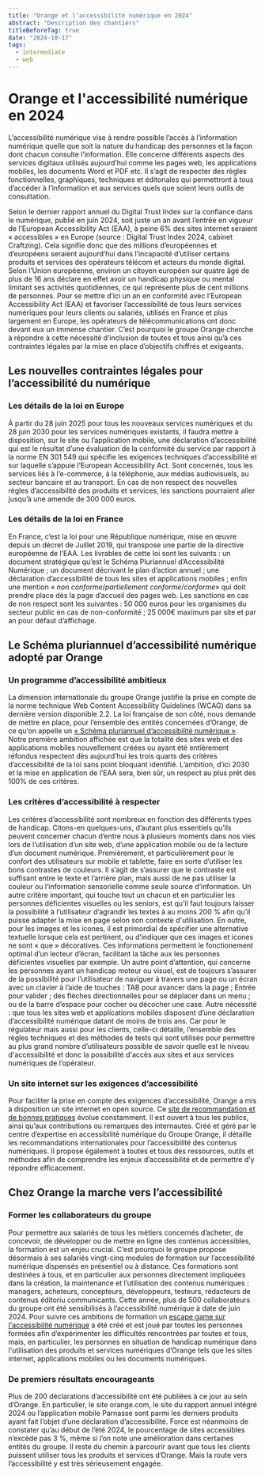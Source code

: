 ```yaml
---
title: "Orange et l'accessibilité numérique en 2024"
abstract: "Description des chantiers"
titleBeforeTag: true
date: "2024-10-17"
tags:
  - intermediate
  - web
---
```

# Orange et l'accessibilité numérique en 2024

L’accessibilité numérique vise à rendre possible l’accès à l’information numérique quelle que soit la nature du handicap des personnes et la façon dont chacun consulte l’information. Elle concerne différents aspects des services digitaux utilisés aujourd’hui comme les pages web, les applications mobiles, les documents Word et PDF etc. Il s’agit de respecter des règles fonctionnelles, graphiques, techniques et éditoriales qui permettront à tous d’accéder à l’information et aux services quels que soient leurs outils de consultation.

Selon le dernier rapport annuel du Digital Trust Index sur la confiance dans le numérique, publié en juin 2024, soit juste un an avant l’entrée en vigueur de l’European Accessibility Act (EAA), à peine 6% des sites internet seraient «&nbsp;accessibles&nbsp;» en Europe (source  : Digital Trust Index 2024, cabinet Craftzing). 
Cela signifie donc que des millions d’européennes et d’européens seraient aujourd’hui dans l’incapacité d’utiliser certains produits et services des opérateurs télécom et acteurs du monde digital. 
Selon l’Union européenne, environ un citoyen européen sur quatre âgé de plus de 16 ans déclare en effet avoir un handicap physique ou mental limitant ses activités quotidiennes, ce qui représente plus de cent millions de personnes. Pour se mettre d’ici un an en conformité avec l’European Accessibility Act (EAA) et favoriser l’accessibilité de tous leurs services numériques pour leurs clients ou salariés, utilisés en France et plus largement en Europe, les opérateurs de télécommunications ont donc devant eux un immense chantier. C’est pourquoi le groupe Orange cherche à répondre à cette nécessité d’inclusion de toutes et tous ainsi qu’à ces contraintes légales par la mise en place d’objectifs chiffrés et exigeants.

## Les nouvelles contraintes légales pour l’accessibilité du numérique

### Les détails de la loi en Europe

À partir du 28 juin 2025 pour tous les nouveaux services numériques et du 28 juin 2030 pour les services numériques existants, il faudra mettre à disposition, sur le site ou l’application mobile, une déclaration d’accessibilité qui est le résultat d’une évaluation de la conformité du service par rapport à la norme EN 301 549 qui spécifie les exigences techniques d’accessibilité et sur laquelle s’appuie l’European Accessibility Act. Sont concernés, tous les services liés à l’e-commerce, à la téléphonie, aux médias audiovisuels, au secteur bancaire et au transport. En cas de non respect des nouvelles règles d’accessibilité des produits et services, les sanctions pourraient aller jusqu’à une amende de 300 000 euros.

### Les détails de la loi en France

En France, c’est la loi pour une République numérique, mise en œuvre depuis un décret de Juillet 2019, qui transpose une partie de la directive européenne de l’EAA. Les livrables de cette loi sont les suivants&nbsp;: un document stratégique qu’est le Schéma Pluriannuel d’Accessibilité Numérique ; un document décrivant le plan d’action annuel ; une déclaration d’accessibilité de tous les sites et applications mobiles  ; enfin une mention « *non conforme*/*partiellement conforme*/*conforme*» qui doit prendre place dès la page d’accueil des pages web. 
Les sanctions en cas de non respect sont les suivantes&nbsp;: 50 000 euros pour les organismes du secteur public en cas de non-conformité ; 25 000€ maximum par site et par an pour défaut d’affichage.

## Le Schéma pluriannuel d’accessibilité numérique adopté par Orange

### Un programme d’accessibilité ambitieux

La dimension internationale du groupe Orange justifie la prise en compte de la norme technique Web Content Accessibility Guidelines (WCAG) dans sa dernière version disponible 2.2. La loi française de son côté, nous demande de mettre en place, pour l’ensemble des entités concernées d’Orange, de ce qu’on appelle un [«&nbsp;Schéma pluriannuel d’accessibilité numérique&nbsp;»](https://oran.ge/accessibilite-schema). Notre première ambition affichée est que la totalité des sites web et des applications mobiles nouvellement créées ou ayant été entièrement réfondus respectent dès aujourd’hui les trois quarts des critères d’accessibilité de la loi sans point bloquant identifié. L’ambition, d’ici 2030 et la mise en application de l’EAA sera, bien sûr, un respect au plus prêt des 100% de ces critères.

### Les critères d’accessibilité à respecter

Les critères d’accessibilité sont nombreux en fonction des différents types de handicap. Citons-en quelques-uns, d’autant plus essentiels qu’ils peuvent concerner chacun d’entre nous à plusieurs moments dans nos vies lors de l’utilisation d’un site web, d’une application mobile ou de la lecture d’un document numérique.
Premièrement, et particulièrement pour le confort des utilisateurs sur mobile et tablette, faire en sorte d’utiliser les bons contrastes de couleurs. Il s’agit de s’assurer que le contraste est suffisant entre le texte et l’arrière plan, mais aussi de ne pas utiliser la couleur ou l’information sensorielle comme seule source d’information.
Un autre critère important, qui touche tout un chacun et en particulier les personnes déficientes visuelles ou les seniors, est qu’il faut toujours laisser la possibilité à l’utilisateur d’agrandir les textes à au moins 200 % afin qu’il puisse adapter la mise en page selon son contexte d'utilisation. En outre, pour les images et les icones, il est primordial de spécifier une alternative textuelle lorsque cela est pertinent, ou d’indiquer que ces images et icones ne sont «&nbsp;que&nbsp;» décoratives. Ces informations permettent le fonctionement optimal d’un lecteur d’écran, facilitant la tâche aux les personnes déficientes visuelles par exemple.
Un autre point d’attention, qui concerne les personnes ayant un handicap moteur ou visuel, est de toujours s’assurer de la possibilité pour l’utilisateur de naviguer à travers une page ou un écran avec un clavier à l’aide de touches&nbsp;: TAB pour avancer dans la page ; Entrée pour valider ; des flèches directionnelles pour se déplacer dans un menu ; ou de la barre d’espace pour cocher ou décocher une case.
Autre nécessité  : que tous les sites web et applications mobiles disposent d’une déclaration d’accessibilité numérique datant de moins de trois ans. Car pour le régulateur mais aussi pour les clients, celle-ci détaille, l’ensemble des règles techniques et des méthodes de tests qui sont utilisés pour permettre au plus grand nombre d’utilisateurs possible de savoir quelle est le niveau d'accessibilité et donc la possibilité d'accès aux sites et aux services numériques de l’opérateur.

### Un site internet sur les exigences d’accessibilité

Pour faciliter la prise en compte des exigences d’accessibilité, Orange a mis à disposition un site internet en open source. Ce [site de recommandation et de bonnes pratiques](a11y-guidelines.orange.com) évolue constamment. Il est ouvert à tous les publics, ainsi qu’aux contributions ou remarques des internautes.
Créé et géré par le centre d’expertise en accessibilité numérique du Groupe Orange, il détaille les recommandations internationales pour l’accessibilité des contenus numériques. Il propose également à toutes et tous des ressources, outils et méthodes afin de comprendre les enjeux d’accessibilité et de permettre d’y répondre efficacement.

## Chez Orange la marche vers l’accessibilité

### Former les collaborateurs du groupe

Pour permettre aux salariés de tous les métiers concernés d’acheter, de concevoir, de développer ou de mettre en ligne des contenus accessibles, la formation est un enjeu crucial. C’est pourquoi le groupe propose désormais à ses salariés vingt-cinq modules de formation sur l’accessibilité numérique dispensés en présentiel ou à distance.
Ces formations sont destinées à tous, et en particulier aux personnes directement impliquées dans la création, la maintenance et l’utilisation des contenus numériques : managers, acheteurs, concepteurs, développeurs, testeurs, rédacteurs de contenus éditoriu communicants. Cette année, plus de 500 collaborateurs du groupe ont été sensibilisés à l’accessibilité numérique à date de juin 2024.
Pour suivre ces ambitions de formation un [escape game sur l'accessibilité numérique](https://tota11ylost.orange.com/) a été créé et est joué par toutes les personnes formées afin d’expérimenter les difficultés rencontrées par toutes et tous, mais, en particulier, les personnes en situation de handicap numérique dans l'utilisation des produits et services numériques d’Orange tels que les sites internet, applications mobiles ou les documents numériques.

### De premiers résultats encourageants

Plus de 200 déclarations d’accessibilité ont été publiées à ce jour au sein d’Orange. En particulier, le site orange.com, le site du rapport annuel intégré 2024 ou l’application mobile Parnasse sont parmi les derniers produits ayant fait l’objet d’une déclaration d’accessibilité. Force est néanmoins de constater qu’au début de l’été 2024, le pourcentage de sites accessibles n’excède pas 3 %, même si l’on note une amélioration dans certaines entités du groupe. 
Il reste du chemin à parcourir avant que tous les clients puissent utiliser tous les produits et services d’Orange. Mais la route vers l’accessibilité y est très sérieusement engagée.

